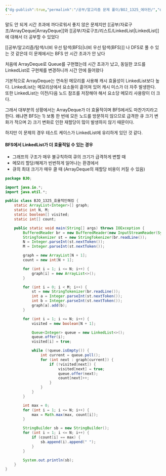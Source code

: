 ```yaml
---
{"dg-publish":true,"permalink":"/공부/알고리즘 문제 풀이/BOJ_1325_에어컨/","dgPassFrontmatter":true}
---
```



말도 안 되게 시간 초과에 까다로워서 좋지 않은 문제지만 [[공부/자료구조/ArrayDeque\|ArrayDeque]]와 [[공부/자료구조/리스트/LinkedList\|LinkedList]]에 대해서 더 공부할 수 있었다

[[공부/알고리즘/탐색/너비 우선 탐색(BFS)\|너비 우선 탐색(BFS)]] 나 DFS로 풀 수 있는 것 같은데 이 문제에서는 BFS 만 시간 초과가 안 났다

처음에 ArrayDeque로 Queue를 구현했는데 시간 초과가 났고, 동일한 코드를 LinkedList로 구현체를 변경하니까 시간 안에 들어왔다

기본적으로 ArrayDeque는 연속된 메모리를 사용해 캐시 효율성이 LinkedList보다 높다. LinkedList는 메모리상에서 요소들이 흩어져 있어 캐시 미스가 더 자주 발생한다. 또한 LinkedList는 이전/다음 노드 참조를 저장해야 해서 요소당 메모리 사용량이 더 크다.

그래서 대부분의 상황에서는 ArrayDeque가 더 효율적이며 BFS에서도 마찬가지라고 한다. 왜냐면 BFS는 1) 보통 한 번에 모든 노드를 방문하지 않으므로 급격한 큐 크기 변화가 적으며 2) 크기 변화로 인한 재할당이 많이 발생하지 않기 때문이다.

하지만 이 문제의 경우 테스트 케이스가 LinkedList에 유리하게 있던 것 같다.

#### BFS에서 LinkedList가 더 효율적일 수 있는 경우
- 그래프의 구조가 매우 불규칙하여 큐의 크기가 급격하게 변할 때
- 메모리 할당/해제가 빈번하게 일어나는 환경에서
- 큐의 최대 크기가 매우 클 때 (ArrayDeque의 재할당 비용이 커질 수 있음)

```java
package BJO;

import java.io.*;
import java.util.*;

public class BJO_1325_효율적인해킹 {
    static ArrayList<Integer>[] graph;
    static int N, M;
    static boolean[] visited;
    static int[] count;

    public static void main(String[] args) throws IOException {
        BufferedReader br = new BufferedReader(new InputStreamReader(System.in));
        StringTokenizer st = new StringTokenizer(br.readLine());
        N = Integer.parseInt(st.nextToken());
        M = Integer.parseInt(st.nextToken());

        graph = new ArrayList[N + 1];
        count = new int[N + 1];

        for (int i = 1; i <= N; i++) {
            graph[i] = new ArrayList<>();
        }

        for (int i = 0; i < M; i++) {
            st = new StringTokenizer(br.readLine());
            int a = Integer.parseInt(st.nextToken());
            int b = Integer.parseInt(st.nextToken());
            graph[a].add(b);
        }

        for (int i = 1; i <= N; i++) {
            visited = new boolean[N + 1];

            Queue<Integer> queue = new LinkedList<>();
            queue.offer(i);
            visited[i] = true;

            while (!queue.isEmpty()) {
                int current = queue.poll();
                for (int next : graph[current]) {
                    if (!visited[next]) {
                        visited[next] = true;
                        queue.offer(next);
                        count[next]++;
                    }
                }
            }
        }

        int max = 0;
        for (int i = 1; i <= N; i++) {
            max = Math.max(max, count[i]);
        }

        StringBuilder sb = new StringBuilder();
        for (int i = 1; i <= N; i++) {
            if (count[i] == max) {
                sb.append(i).append(" ");
            }
        }

        System.out.println(sb);
    }
}
```